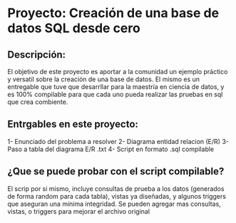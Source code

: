 # Proyecto: Creación de una base de datos SQL desde cero

## Descripción:
El objetivo de este proyecto es aportar a la comunidad un ejemplo práctico y versatil sobre la creación de una base de datos.
El mismo es un entregable que tuve que desarrllar para la maestría en ciencia de datos, y es 100% compilable para que cada uno
pueda realizar las pruebas en sql que crea combiente. 

## Entrgables en este proyecto:
1- Enunciado del problema a resolver
2- Diagrama entidad relacion (E/R)
3- Paso a tabla del diagrama E/R .txt
4- Script en formato .sql compilable

## ¿Que se puede probar con el script compilable?
El scrip por si mismo, incluye consultas de prueba a los datos (generados de forma random para cada tabla), vistas ya diseñadas, y
algunos triggers que aseguran una mínima integridad. Se pueden agregar mas consultas, vistas, o triggers para mejorar el archivo original